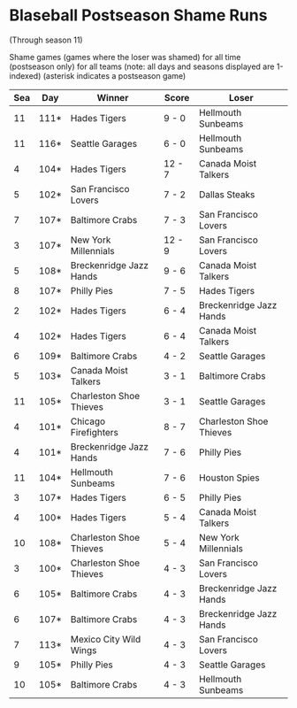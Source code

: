 # Blaseball Postseason Shame Runs
(Through season 11)



Shame games (games where the loser was shamed) for all time (postseason only) for all teams (note: all days and seasons displayed are 1-indexed) (asterisk indicates a postseason game)


| Sea | Day | Winner | Score | Loser | 
| ------ |------ |------ |------ |------ |
| 11 | 111* | Hades Tigers | 9 - 0 | Hellmouth Sunbeams | 
| 11 | 116* | Seattle Garages | 6 - 0 | Hellmouth Sunbeams | 
| 4 | 104* | Hades Tigers | 12 - 7 | Canada Moist Talkers | 
| 5 | 102* | San Francisco Lovers | 7 - 2 | Dallas Steaks | 
| 7 | 107* | Baltimore Crabs | 7 - 3 | San Francisco Lovers | 
| 3 | 107* | New York Millennials | 12 - 9 | San Francisco Lovers | 
| 5 | 108* | Breckenridge Jazz Hands | 9 - 6 | Canada Moist Talkers | 
| 8 | 107* | Philly Pies | 7 - 5 | Hades Tigers | 
| 2 | 102* | Hades Tigers | 6 - 4 | Breckenridge Jazz Hands | 
| 4 | 102* | Hades Tigers | 6 - 4 | Canada Moist Talkers | 
| 6 | 109* | Baltimore Crabs | 4 - 2 | Seattle Garages | 
| 5 | 103* | Canada Moist Talkers | 3 - 1 | Baltimore Crabs | 
| 11 | 105* | Charleston Shoe Thieves | 3 - 1 | Seattle Garages | 
| 4 | 101* | Chicago Firefighters | 8 - 7 | Charleston Shoe Thieves | 
| 4 | 101* | Breckenridge Jazz Hands | 7 - 6 | Philly Pies | 
| 11 | 104* | Hellmouth Sunbeams | 7 - 6 | Houston Spies | 
| 3 | 107* | Hades Tigers | 6 - 5 | Philly Pies | 
| 4 | 100* | Hades Tigers | 5 - 4 | Canada Moist Talkers | 
| 10 | 108* | Charleston Shoe Thieves | 5 - 4 | New York Millennials | 
| 3 | 100* | Charleston Shoe Thieves | 4 - 3 | San Francisco Lovers | 
| 6 | 105* | Baltimore Crabs | 4 - 3 | Breckenridge Jazz Hands | 
| 6 | 107* | Baltimore Crabs | 4 - 3 | Breckenridge Jazz Hands | 
| 7 | 113* | Mexico City Wild Wings | 4 - 3 | San Francisco Lovers | 
| 9 | 105* | Philly Pies | 4 - 3 | Seattle Garages | 
| 10 | 105* | Baltimore Crabs | 4 - 3 | Hellmouth Sunbeams | 



